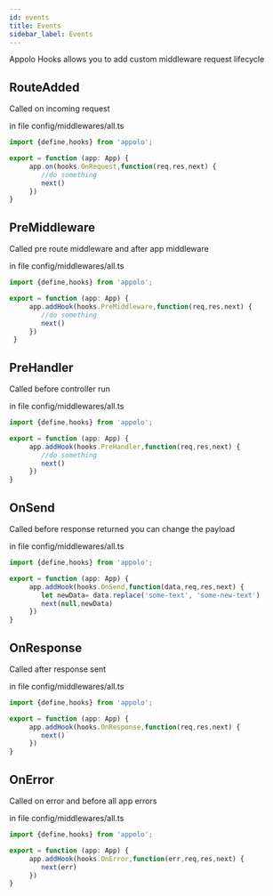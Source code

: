 ```yaml
---
id: events
title: Events
sidebar_label: Events
---
```

Appolo Hooks allows you to add custom middleware request lifecycle

## RouteAdded
Called on incoming request

in file config/middlewares/all.ts
```typescript
import {define,hooks} from 'appolo';

export = function (app: App) {
     app.on(hooks.OnRequest,function(req,res,next) {
        //do something
        next()
     })
}
```
## PreMiddleware
Called pre route middleware and after app middleware

in file config/middlewares/all.ts
```typescript
import {define,hooks} from 'appolo';

export = function (app: App) {
     app.addHook(hooks.PreMiddleware,function(req,res,next) {
        //do something
        next()
     })
 }  
```

## PreHandler
Called before controller run

in file config/middlewares/all.ts
```typescript
import {define,hooks} from 'appolo';

export = function (app: App) {
     app.addHook(hooks.PreHandler,function(req,res,next) {
        //do something
        next()
     })
}
```

## OnSend
Called before response returned you can change the payload

in file config/middlewares/all.ts
```typescript
import {define,hooks} from 'appolo';

export = function (app: App) {
     app.addHook(hooks.OnSend,function(data,req,res,next) {
        let newData= data.replace('some-text', 'some-new-text')
        next(null,newData)
     })
}
```

## OnResponse
Called after response sent

in file config/middlewares/all.ts
```typescript
import {define,hooks} from 'appolo';

export = function (app: App) {
     app.addHook(hooks.OnResponse,function(req,res,next) {
        next()
     })
}
```

## OnError
Called on error and before all app errors

in file config/middlewares/all.ts
```typescript
import {define,hooks} from 'appolo';

export = function (app: App) {
     app.addHook(hooks.OnError,function(err,req,res,next) {
        next(err)
     })
}
```

